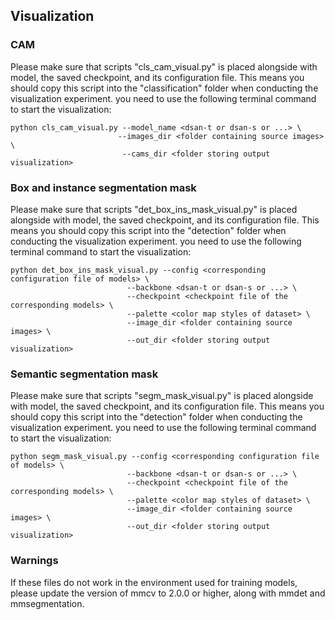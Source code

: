 ## Visualization
### CAM
Please make sure that scripts "cls_cam_visual.py" is placed alongside with model, the saved checkpoint, and its configuration file. This means you should copy this script into the "classification" folder when conducting the visualization experiment. you need to use the following terminal command to start the visualization:
```
python cls_cam_visual.py --model_name <dsan-t or dsan-s or ...> \
                        --images_dir <folder containing source images> \
                         --cams_dir <folder storing output visualization>
```

### Box and instance segmentation mask
Please make sure that scripts "det_box_ins_mask_visual.py" is placed alongside with model, the saved checkpoint, and its configuration file. This means you should copy this script into the "detection" folder when conducting the visualization experiment. you need to use the following terminal command to start the visualization:
```
python det_box_ins_mask_visual.py --config <corresponding configuration file of models> \
                          --backbone <dsan-t or dsan-s or ...> \
                          --checkpoint <checkpoint file of the corresponding models> \
                          --palette <color map styles of dataset> \
                          --image_dir <folder containing source images> \
                          --out_dir <folder storing output visualization>
```

### Semantic segmentation mask
Please make sure that scripts "segm_mask_visual.py" is placed alongside with model, the saved checkpoint, and its configuration file. This means you should copy this script into the "detection" folder when conducting the visualization experiment. you need to use the following terminal command to start the visualization:
```
python segm_mask_visual.py --config <corresponding configuration file of models> \
                          --backbone <dsan-t or dsan-s or ...> \
                          --checkpoint <checkpoint file of the corresponding models> \
                          --palette <color map styles of dataset> \
                          --image_dir <folder containing source images> \
                          --out_dir <folder storing output visualization>
```

### Warnings
If these files do not work in the environment used for training models, please update the version of mmcv to 2.0.0 or higher, along with mmdet and mmsegmentation.
